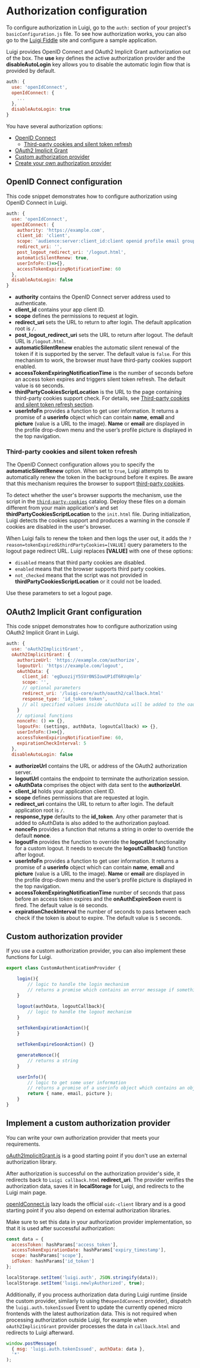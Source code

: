 # Authorization configuration

To configure authorization in Luigi, go to the `auth:` section of your project's `basicConfiguration.js` file. To see how authorization works, you can also go to the [Luigi Fiddle](https://fiddle.luigi-project.io) site and configure a sample application.

Luigi provides OpenID Connect and OAuth2 Implicit Grant authorization out of the box. The **use** key defines the active authorization provider and the **disableAutoLogin** key allows you to disable the automatic login flow that is provided by default.

```javascript
auth: {
  use: 'openIdConnect',
  openIdConnect: {
    ...
  },
  disableAutoLogin: true
}
```

You have several authorization options:
* [OpenID Connect](#openid-connect-configuration)
  * [Third-party cookies and silent token refresh](#third-party-cookies-and-silent-token-refresh)
* [OAuth2 Implicit Grant](#oauth2-implicit-grant-configuration)
* [Custom authorization provider](#custom-authorization-provider)
* [Create your own authorization provider](#implement-a-custom-authorization-provider)

## OpenID Connect configuration

This code snippet demonstrates how to configure authorization using OpenID Connect in Luigi.

```javascript
auth: {
  use: 'openIdConnect',
  openIdConnect: {
    authority: 'https://example.com',
    client_id: 'client',
    scope: 'audience:server:client_id:client openid profile email groups',
    redirect_uri: '',
    post_logout_redirect_uri: '/logout.html',
    automaticSilentRenew: true,
    userInfoFn:()=>{},
    accessTokenExpiringNotificationTime: 60
  },
  disableAutoLogin: false
}
```

- **authority** contains the OpenID Connect server address used to authenticate.
- **client_id** contains your app client ID.
- **scope** defines the permissions to request at login.
- **redirect_uri** sets the URL to return to after login. The default application root is `/`.
- **post_logout_redirect_uri** sets the URL to return after logout. The default URL is `/logout.html`.
- **automaticSilentRenew** enables the automatic silent renewal of the token if it is supported by the server. The default value is `false`. For this mechanism to work, the browser must have third-party cookies support enabled.
- **accessTokenExpiringNotificationTime** is the number of seconds before an access token expires and triggers silent token refresh. The default value is `60` seconds.
- **thirdPartyCookiesScriptLocation** is the URL to the page containing third-party cookies support check. For details, see [Third-party cookies and silent token refresh section](#Third-party-cookies-and-silent-token-refresh).
- **userInfoFn** provides a function to get user information. It returns a promise of a **userinfo** object which can contain **name**, **email** and **picture** (value is a URL to the image). **Name** or **email** are displayed in the profile drop-down menu and the user’s profile picture is displayed in the top navigation.

### Third-party cookies and silent token refresh

The OpenID Connect configuration allows you to specify the **automaticSilentRenew** option. When set to `true`, Luigi attempts to automatically renew the token in the background before it expires. Be aware that this mechanism requires the browser to support [third-party cookies](https://developer.mozilla.org/en-US/docs/Web/HTTP/Cookies#Third-party_cookies).

To detect whether the user's browser supports the mechanism, use the script in the [`third-party-cookies`](https://github.com/SAP/luigi/tree/master/core/third-party-cookies) catalog. Deploy these files on a domain different from your main application's and set **thirdPartyCookiesScriptLocation** to the `init.html` file. During initialization, Luigi detects the cookies support and produces a warning in the console if cookies are disabled in the user's browser.

When Luigi fails to renew the token and then logs the user out, it adds the `?reason=tokenExpired&thirdPartyCookies=[VALUE]` query parameters to the logout page redirect URL. Luigi replaces **[VALUE]**  with one of these options:
- `disabled` means that third party cookies are disabled.
- `enabled` means that the browser supports third party cookies.
- `not_checked` means that the script was not provided in **thirdPartyCookiesScriptLocation** or it could not be loaded.

Use these parameters to set a logout page.

## OAuth2 Implicit Grant configuration

This code snippet demonstrates how to configure authorization using OAuth2 Implicit Grant in Luigi.

```javascript
auth: {
  use: 'oAuth2ImplicitGrant',
  oAuth2ImplicitGrant: {
    authorizeUrl: 'https://example.com/authorize',
    logoutUrl: 'https://example.com/logout',
    oAuthData: {
      client_id: 'egDuozijY5SVr0NSIowUP1dT6RVqHnlp'
      scope: '',
      // optional parameters
      redirect_uri: '/luigi-core/auth/oauth2/callback.html'
      response_type: 'id_token token',
      // all specified values inside oAuthData will be added to the oauth call, i.e display="popup",
    }
    // optional functions
    nonceFn: () => {},
    logoutFn: (settings, authData, logoutCallback) => {},
    userInfoFn:()=>{},
    accessTokenExpiringNotificationTime: 60,
    expirationCheckInterval: 5
  },
  disableAutoLogin: false
```

- **authorizeUrl** contains the URL or address of the OAuth2 authorization server.
- **logoutUrl** contains the endpoint to terminate the authorization session.
- **oAuthData** comprises the object with data sent to the **authorizeUrl**.
- **client_id** holds your application client ID.
- **scope** defines permissions that are requested at login.
- **redirect_uri** contains the URL to return to after login. The default application root is `/`.
- **response_type** defaults to the **id_token**. Any other parameter that is added to oAuthData is also added to the authorization payload.
- **nonceFn** provides a function that returns a string in order to override the default **nonce**.
- **logoutFn** provides the function to override the **logoutUrl** functionality for a custom logout. It needs to execute the **logoutCallback()** function after logout.
- **userInfoFn** provides a function to get user information. It returns a promise of a **userinfo** object which can contain **name**, **email** and **picture** (value is a URL to the image). **Name** or **email** are displayed in the profile drop-down menu and the user’s profile picture is displayed in the top navigation.
- **accessTokenExpiringNotificationTime** number of seconds that pass before an access token expires and the **onAuthExpireSoon** event is fired. The default value is `60` seconds.
- **expirationCheckInterval** the number of seconds to pass between each check if the token is about to expire. The default value is `5` seconds.


## Custom authorization provider

If you use a custom authorization provider, you can also implement these functions for Luigi.

```javascript
export class CustomAuthenticationProvider {

    login(){
        // logic to handle the login mechanism
        // returns a promise which contains an error message if something went wrong
    }

    logout(authData, logoutCallback){
        // logic to handle the logout mechanism
    }

    setTokenExpirationAction(){
    }

    setTokenExpireSoonAction() {}

    generateNonce(){
        // returns a string
    }

    userInfo(){
        // logic to get some user information
        // returns a promise of a userinfo object which contains an object with `name`, `email` and `picture` properties to display in the profile dropdown menu
        return { name, email, picture };
    }
}
```

## Implement a custom authorization provider

You can write your own authorization provider that meets your requirements.

[oAuth2ImplicitGrant.js](../core/src/providers/auth/oAuth2ImplicitGrant.js) is a good starting point if you don't use an external authorization library.

After authorization is successful on the authorization provider's side, it redirects back to `Luigi callback.html` **redirect_uri**. The provider verifies the authorization data, saves it in  **localStorage** for Luigi, and redirects to the Luigi main page.

[openIdConnect.js](../core/src/providers/auth/openIdConnect.js) lazy loads the official `oidc-client` library and is a good starting point if you also depend on external authorization libraries.

Make sure to set this data in your authorization provider implementation, so that it is used after successful authorization:

```javascript
const data = {
  accessToken: hashParams['access_token'],
  accessTokenExpirationDate: hashParams['expiry_timestamp'],
  scope: hashParams['scope'],
  idToken: hashParams['id_token']
};

localStorage.setItem('luigi.auth', JSON.stringify(data));
localStorage.setItem('luigi.newlyAuthorized', true);
```

Additionally, if you process authorization data during Luigi runtime (inside the custom provider, similarly to using the`openIdConnect` provider), dispatch the `luigi.auth.tokenIssued` Event to update the currently opened micro frontends with the latest authorization data. This is not required when processing authorization outside Luigi, for example when `oAuth2ImplicitGrant` provider processes the data in `callback.html` and redirects to Luigi afterward.

```javascript
window.postMessage(
  { msg: 'luigi.auth.tokenIssued', authData: data },
  '*'
);
```
